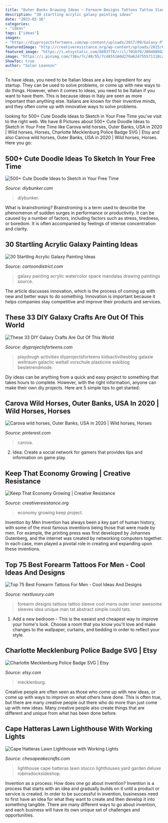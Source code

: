 ```yaml
---
title: "Outer Banks Drawing Ideas ~ Forearm Designs Tattoos Tattoo Sleeve Cool Mens Outer Inner Awesome Sleeves Idea Unique Man Tat Abstract Simple Could Tats"
description: "30 startling acrylic galaxy painting ideas"
date: "2023-02-16"
categories:
- "ideas"
tags: ["ideas"]
images:
- "https://diyprojectsforteens.com/wp-content/uploads/2017/09/Galaxy-Playdough.jpg"
featuredImage: "http://creativeresistance.org/wp-content/uploads/2015/08/bf24038da23438cf3aad7bd01e2bbbe3.jpg"
featured_image: "https://i.etsystatic.com/8493778/r/il/701bf9/2804889427/il_fullxfull.2804889427_ww05.jpg"
image: "https://i.pinimg.com/736x/7c/48/55/7c4855160d270a624755571118caf206--pretty-horses-beautiful-horses.jpg"
ShowToc: true
author: "Solon Leannon"
---
```



To have ideas, you need to be Italian
Ideas are a key ingredient for any startup. They can be used to solve problems, or come up with new ways to do things. However, when it comes to ideas, you need to be Italian if you want to have them. This is because ideas in Italy are seen as more important than anything else. Italians are known for their inventive minds, and they often come up with innovative ways to solve problems.

	

		
looking for 500+ Cute Doodle Ideas to Sketch in Your Free Time you've visit to the right web. We have 8 Pictures about 500+ Cute Doodle Ideas to Sketch in Your Free Time like Carova wild horses, Outer Banks, USA in 2020 | Wild horses, Horses, Charlotte Mecklenburg Police Badge SVG | Etsy and also Carova wild horses, Outer Banks, USA in 2020 | Wild horses, Horses. Here you go:
		
    
## 500+ Cute Doodle Ideas To Sketch In Your Free Time

<img loading=lazy src="https://www.diybunker.com/wp-content/uploads/2020/05/99003708_273662557012819_45886188816424-928x1024.jpg" onerror="this.onerror=null;this.src='https://tse2.mm.bing.net/th?id=OIP.wKzl9cCQwgCLybSLgADh3wHaIL&amp;pid=15.1';" alt="500+ Cute Doodle Ideas to Sketch in Your Free Time">

_Source: diybunker.com_

>diybunker. 

	

What is brainstroming?
Brainstroming is a term used to describe the phenomenon of sudden surges in performance or productivity. It can be caused by a number of factors, including factors such as stress, tiredness, or boredom. It is often accompanied by feelings of intense concentration and clarity.

    
## 30 Startling Acrylic Galaxy Painting Ideas

<img loading=lazy src="http://www.cartoondistrict.com/wp-content/uploads/2018/02/Acrylic-Galaxy-Painting-Ideas1.jpg" onerror="this.onerror=null;this.src='https://tse4.mm.bing.net/th?id=OIP.ApX-8sb2XIxJiE9aJgn2dwHaJ4&amp;pid=15.1';" alt="30 Startling Acrylic Galaxy Painting Ideas">

_Source: cartoondistrict.com_

>galaxy painting acrylic watercolor space mandalas drawing paintings source. 

	

The article discusses innovation, which is the process of coming up with new and better ways to do something. Innovation is important because it helps companies stay competitive and improve their products and services.

    
## These 33 DIY Galaxy Crafts Are Out Of This World

<img loading=lazy src="https://diyprojectsforteens.com/wp-content/uploads/2017/09/Galaxy-Playdough.jpg" onerror="this.onerror=null;this.src='https://tse1.mm.bing.net/th?id=OIP.s5HCpXB5ow9njV-nPiDDygHaLH&amp;pid=15.1';" alt="These 33 DIY Galaxy Crafts Are Out Of This World">

_Source: diyprojectsforteens.com_

>playdough activities diyprojectsforteens kidsactivitiesblog galaxie weltraum galactic weltall vorschule plasticine eskiblog bestetrendmode. 

	

Diy ideas can be anything from a quick and easy project to something that takes hours to complete. However, with the right information, anyone can make their own diy projects. Here are 5 simple tips to get started:

    
## Carova Wild Horses, Outer Banks, USA In 2020 | Wild Horses, Horses

<img loading=lazy src="https://i.pinimg.com/736x/7c/48/55/7c4855160d270a624755571118caf206--pretty-horses-beautiful-horses.jpg" onerror="this.onerror=null;this.src='https://tse1.mm.bing.net/th?id=OIP.T3IScXWbehNljoTV1T0tBAHaHx&amp;pid=15.1';" alt="Carova wild horses, Outer Banks, USA in 2020 | Wild horses, Horses">

_Source: pinterest.com_

>carova. 

	

2. Idea: Create a social network for gamers that provides tips and information on game play.

    
## Keep That Economy Growing | Creative Resistance

<img loading=lazy src="http://creativeresistance.org/wp-content/uploads/2015/08/bf24038da23438cf3aad7bd01e2bbbe3.jpg" onerror="this.onerror=null;this.src='https://tse2.mm.bing.net/th?id=OIP.wGF-_d-pZdfsLu5QfgCCWAHaLL&amp;pid=15.1';" alt="Keep That Economy Growing | Creative Resistance">

_Source: creativeresistance.org_

>economy growing keep project. 

	

Invention by Men
Invention has always been a key part of human history, with some of the most famous inventions being those that were made by men. For example, the printing press was first developed by Johannes Gutenberg, and the internet was created by networking computers together. In each case, men played a pivotal role in creating and expanding upon these inventions.

    
## Top 75 Best Forearm Tattoos For Men - Cool Ideas And Designs

<img loading=lazy src="http://nextluxury.com/wp-content/uploads/forearm-sleeve-tattoo-designs.jpg" onerror="this.onerror=null;this.src='https://tse1.mm.bing.net/th?id=OIP.GRrI1gcakivw2a1X5Eoy9QHaLH&amp;pid=15.1';" alt="Top 75 Best Forearm Tattoos For Men - Cool Ideas And Designs">

_Source: nextluxury.com_

>forearm designs tattoos tattoo sleeve cool mens outer inner awesome sleeves idea unique man tat abstract simple could tats. 

	

1. Add a new bedroom - This is the easiest and cheapest way to improve your home's look. Choose a room that you know you'll love and make changes to the wallpaper, curtains, and bedding in order to reflect your style.

    
## Charlotte Mecklenburg Police Badge SVG | Etsy

<img loading=lazy src="https://i.etsystatic.com/8493778/r/il/701bf9/2804889427/il_fullxfull.2804889427_ww05.jpg" onerror="this.onerror=null;this.src='https://tse1.mm.bing.net/th?id=OIP.iMKZH2flGzfP-jQaKarMyQHaFC&amp;pid=15.1';" alt="Charlotte Mecklenburg Police Badge SVG | Etsy">

_Source: etsy.com_

>mecklenburg. 

	

Creative people are often seen as those who come up with new ideas, or come up with ways to improve on what others have done. This is often true, but there are many creative people out there who do more than just come up with new ideas. Many creative people also create things that are different and unique from what has been done before.

    
## Cape Hatteras Lawn Lighthouse With Working Lights

<img loading=lazy src="http://www.chesapeakecrafts.com/cape_hatteras_deluxe_lighthouse.png" onerror="this.onerror=null;this.src='https://tse1.mm.bing.net/th?id=OIP.mlI4xo5LrXyvIRE_BeCPIgAAAA&amp;pid=15.1';" alt="Cape Hatteras Lawn Lighthouse with Working Lights">

_Source: chesapeakecrafts.com_

>lighthouse cape hatteras lawn stucco lighthouses yard garden deluxe robinsdocksideshop. 

	

Invention as a process: How does one go about invention?
Invention is a process that starts with an idea and gradually builds on it until a product or service is created. In order to be successful in invention, businesses need to first have an idea for what they want to create and then develop it into something tangible. There are many different ways to go about invention, and each business will have its own unique set of challenges and opportunities.

